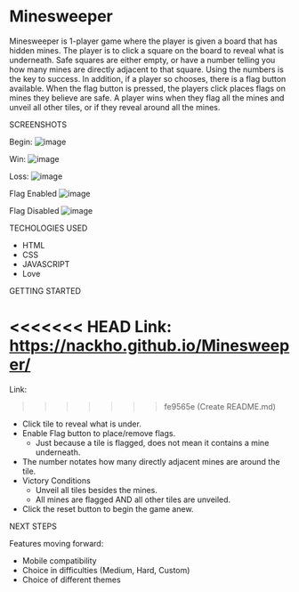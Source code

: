 # Minesweeper

Minesweeper is 1-player game where the player is given a board that has hidden mines. The player is to click a square on the board to reveal what is underneath. Safe squares are either empty, or have a number telling you how many mines are directly adjacent to that square. Using the numbers is the key to success. In addition, if a player so chooses, there is a flag button available. When the flag button is pressed, the players click places flags on mines they believe are safe. A player wins when they flag all the mines and unveil all other tiles, or if they reveal around all the mines.

SCREENSHOTS

Begin:
![image](https://user-images.githubusercontent.com/112008149/191893911-568a5487-563a-41e9-8b48-c9a227b60b7d.png)

Win:
![image](https://user-images.githubusercontent.com/112008149/191894150-810285ee-fcfd-45c2-bace-91ad30bddc08.png)

Loss:
![image](https://user-images.githubusercontent.com/112008149/191893974-abfd63ed-ec8c-4ffd-be57-ca42928adb60.png)

Flag Enabled
![image](https://user-images.githubusercontent.com/112008149/191894019-3b667eb7-a96d-4f5d-bf6c-5c8cc17c7cbd.png)

Flag Disabled
![image](https://user-images.githubusercontent.com/112008149/191894065-648f4dc8-d6bc-40e4-905b-0c0c50e99626.png)


TECHOLOGIES USED

- HTML
- CSS
- JAVASCRIPT
- Love

GETTING STARTED

<<<<<<< HEAD
  Link: https://nackho.github.io/Minesweeper/
=======
  Link:
>>>>>>> fe9565e (Create README.md)

- Click tile to reveal what is under.
- Enable Flag button to place/remove flags.
    - Just because a tile is flagged, does not mean it contains a mine underneath.
- The number notates how many directly adjacent mines are around the tile.
- Victory Conditions
    - Unveil all tiles besides the mines.
    - All mines are flagged AND all other tiles are unveiled.
- Click the reset button to begin the game anew.

NEXT STEPS

Features moving forward:
- Mobile compatibility
- Choice in difficulties (Medium, Hard, Custom)
- Choice of different themes
